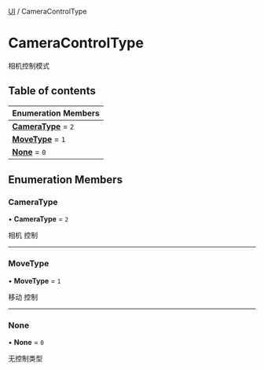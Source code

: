[UI](../groups/Core.UI.md) / CameraControlType

# CameraControlType <Badge type="tip" text="Enumeration" /> <Score text="CameraControlType" />

相机控制模式

## Table of contents

| Enumeration Members |
| :-----|
| **[CameraType](mw.CameraControlType.md#cameratype)** = ``2`` <br> |
| **[MoveType](mw.CameraControlType.md#movetype)** = ``1`` <br> |
| **[None](mw.CameraControlType.md#none)** = ``0`` <br> |

## Enumeration Members

### CameraType <Score text="CameraType" /> 

• **CameraType** = ``2``

相机  控制

___

### MoveType <Score text="MoveType" /> 

• **MoveType** = ``1``

移动 控制

___

### None <Score text="None" /> 

• **None** = ``0``

无控制类型
